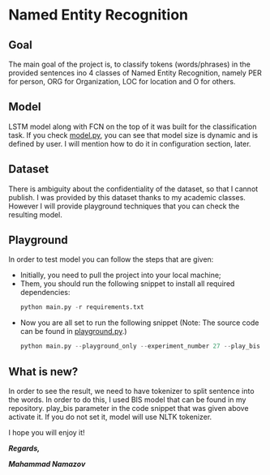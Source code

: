 # Named Entity Recognition
## Goal
The main goal of the project is, to classify tokens (words/phrases) in the provided sentences ino 4 classes of Named Entity Recognition, namely PER for person, ORG for Organization, LOC for location and O for others.
## Model 
LSTM model along with FCN on the top of it was built for the classification task. If you check [model.py](model.py), you can see that model size is dynamic and is defined by user. I will mention how to do it in configuration section, later.
## Dataset
There is ambiguity about the confidentiality of the dataset, so that I cannot publish. I was provided by this dataset thanks to my academic classes. However I will provide playground techniques that you can check the resulting model.
## Playground
In order to test model you can follow the steps that are given: 
* Initially, you need to pull the project into your local machine; 
* Them, you should run the following snippet to install all required dependencies: 
  ```python
  python main.py -r requirements.txt
* Now you are all set to run the following snippet (Note: The source code can be found in [playground.py](playground.py).) 
  ```python
  python main.py --playground_only --experiment_number 27 --play_bis --cased --clean_stops --clean_punctuation
  
 ## What is new?
 In order to see the result, we need to have tokenizer to split sentence into the words. In order to do this, I used BIS model that can be found in my repository. play_bis parameter in the code snippet that was given above activate it. If you do not set it, model will use NLTK tokenizer.
 
 I hope you will enjoy it!
 
 ***Regards,***

***Mahammad Namazov***
